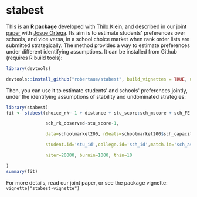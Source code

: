 # stabest
This is an **R package** developed with [Thilo Klein](https://github.com/thiloklein), and described in our [joint paper](https://sites.google.com/view/robertaue/startseite#h.p_RZ2BD-FWtmTy) with [Josue Ortega](https://pure.qub.ac.uk/en/persons/josue-ortega). Its aim is to estimate students' preferences over schools, and vice versa, in a school choice market when rank order lists are submitted strategically. The method provides a way to estimate preferences under different identifying assumptions. It can be installed from Github (requires R build tools):
```r
library(devtools)

devtools::install_github("robertaue/stabest", build_vignettes = TRUE, upgrade=FALSE)
```
Then, you can use it to estimate students' and schools' preferences jointly, under the identifying assumptions of stability and undominated strategies:
```r
library(stabest)
fit <- stabest(choice_rk~-1 + distance + stu_score:sch_mscore + sch_FE,

               sch_rk_observed~stu_score-1,

               data=schoolmarket200, nSeats=schoolmarket200$sch_capacity[schoolmarket200$stu_id==1],

               student.id='stu_id',college.id='sch_id',match.id='sch_assignment',

               niter=20000, burnin=1000, thin=10

)
summary(fit)
```
For more details, read our joint paper, or see the package vignette: `vignette("stabest-vignette")`

